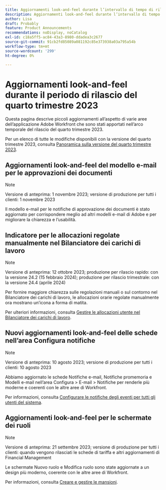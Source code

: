 ```yaml
---
title: Aggiornamenti look-and-feel durante l’intervallo di tempo di rilascio del quarto trimestre 2023
description: Aggiornamenti look-and-feel durante l’intervallo di tempo di rilascio del quarto trimestre 2023
author: Lisa
draft: Probably
feature: Product Announcements
recommendations: noDisplay, noCatalog
exl-id: c18a5ff5-ac84-43a3-8980-ddadea3c2677
source-git-commit: 91cb2fd85089a081192c85e373938a03a795a54b
workflow-type: tm+mt
source-wordcount: '299'
ht-degree: 0%

---
```


# Aggiornamenti look-and-feel durante il periodo di rilascio del quarto trimestre 2023

Questa pagina descrive piccoli aggiornamenti all’aspetto di varie aree dell’applicazione Adobe Workfront che sono stati apportati nell’arco temporale del rilascio del quarto trimestre 2023.

Per un elenco di tutte le modifiche disponibili con la versione del quarto trimestre 2023, consulta [Panoramica sulla versione del quarto trimestre 2023](/help/quicksilver/product-announcements/product-releases/23-q4-release-activity/23-q4-release-overview.md).

## Aggiornamenti look-and-feel del modello e-mail per le approvazioni dei documenti

>[!NOTE]
>
>Versione di anteprima: 1 novembre 2023; versione di produzione per tutti i clienti: 1 novembre 2023

Il modello e-mail per le notifiche di approvazione dei documenti è stato aggiornato per corrispondere meglio ad altri modelli e-mail di Adobe e per migliorare la chiarezza e l’usabilità.

## Indicatore per le allocazioni regolate manualmente nel Bilanciatore dei carichi di lavoro

>[!NOTE]
>
>Versione di anteprima: 12 ottobre 2023; produzione per rilascio rapido: con la versione 24.2 (15 febbraio 2024); produzione per rilascio trimestrale: con la versione 24.4 (aprile 2024)

Per fornire maggiore chiarezza sulle regolazioni manuali o sul contorno nel Bilanciatore dei carichi di lavoro, le allocazioni orarie regolate manualmente ora mostrano un’icona a forma di matita.

Per ulteriori informazioni, consulta [Gestire le allocazioni utente nel Bilanciatore dei carichi di lavoro](/help/quicksilver/resource-mgmt/workload-balancer/manage-user-allocations-workload-balancer.md).

## Nuovi aggiornamenti look-and-feel delle schede nell’area Configura notifiche

>[!NOTE]
>
>Versione di anteprima: 10 agosto 2023; versione di produzione per tutti i clienti: 10 agosto 2023

Abbiamo aggiornato le schede Notifiche e-mail, Notifiche promemoria e Modelli e-mail nell’area Configura > E-mail > Notifiche per renderle più moderne e coerenti con le altre aree di Workfront.

Per informazioni, consulta [Configurare le notifiche degli eventi per tutti gli utenti del sistema](/help/quicksilver/administration-and-setup/manage-workfront/emails/configure-event-notifications-for-everyone-in-the-system.md).

## Aggiornamenti look-and-feel per le schermate dei ruoli

>[!NOTE]
>
>Versione di anteprima: 21 settembre 2023; versione di produzione per tutti i clienti: quando vengono rilasciati le schede di tariffa e altri aggiornamenti di Financial Management

Le schermate Nuovo ruolo e Modifica ruolo sono state aggiornate a un design più moderno, coerente con le altre aree di Workfront.

Per informazioni, consulta [Creare e gestire le mansioni](/help/quicksilver/administration-and-setup/set-up-workfront/organizational-setup/create-manage-job-roles.md).
